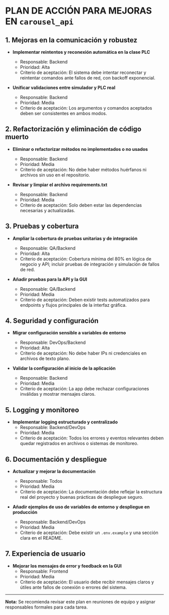 # PLAN DE ACCIÓN PARA MEJORAS EN `carousel_api`

## 1. Mejoras en la comunicación y robustez

- **Implementar reintentos y reconexión automática en la clase PLC**
  - Responsable: Backend
  - Prioridad: Alta
  - Criterio de aceptación: El sistema debe intentar reconectar y reintentar comandos ante fallos de red, con backoff exponencial.

- **Unificar validaciones entre simulador y PLC real**
  - Responsable: Backend
  - Prioridad: Media
  - Criterio de aceptación: Los argumentos y comandos aceptados deben ser consistentes en ambos modos.

## 2. Refactorización y eliminación de código muerto

- **Eliminar o refactorizar métodos no implementados o no usados**
  - Responsable: Backend
  - Prioridad: Media
  - Criterio de aceptación: No debe haber métodos huérfanos ni archivos sin uso en el repositorio.

- **Revisar y limpiar el archivo requirements.txt**
  - Responsable: Backend
  - Prioridad: Media
  - Criterio de aceptación: Solo deben estar las dependencias necesarias y actualizadas.

## 3. Pruebas y cobertura

- **Ampliar la cobertura de pruebas unitarias y de integración**
  - Responsable: QA/Backend
  - Prioridad: Alta
  - Criterio de aceptación: Cobertura mínima del 80% en lógica de negocio y API; incluir pruebas de integración y simulación de fallos de red.

- **Añadir pruebas para la API y la GUI**
  - Responsable: QA/Backend
  - Prioridad: Media
  - Criterio de aceptación: Deben existir tests automatizados para endpoints y flujos principales de la interfaz gráfica.

## 4. Seguridad y configuración

- **Migrar configuración sensible a variables de entorno**
  - Responsable: DevOps/Backend
  - Prioridad: Alta
  - Criterio de aceptación: No debe haber IPs ni credenciales en archivos de texto plano.

- **Validar la configuración al inicio de la aplicación**
  - Responsable: Backend
  - Prioridad: Media
  - Criterio de aceptación: La app debe rechazar configuraciones inválidas y mostrar mensajes claros.

## 5. Logging y monitoreo

- **Implementar logging estructurado y centralizado**
  - Responsable: Backend/DevOps
  - Prioridad: Media
  - Criterio de aceptación: Todos los errores y eventos relevantes deben quedar registrados en archivos o sistemas de monitoreo.

## 6. Documentación y despliegue

- **Actualizar y mejorar la documentación**
  - Responsable: Todos
  - Prioridad: Media
  - Criterio de aceptación: La documentación debe reflejar la estructura real del proyecto y buenas prácticas de despliegue seguro.

- **Añadir ejemplos de uso de variables de entorno y despliegue en producción**
  - Responsable: Backend/DevOps
  - Prioridad: Media
  - Criterio de aceptación: Debe existir un `.env.example` y una sección clara en el README.

## 7. Experiencia de usuario

- **Mejorar los mensajes de error y feedback en la GUI**
  - Responsable: Frontend
  - Prioridad: Media
  - Criterio de aceptación: El usuario debe recibir mensajes claros y útiles ante fallos de conexión o errores del sistema.

---

**Nota:** Se recomienda revisar este plan en reuniones de equipo y asignar responsables formales para cada tarea.
